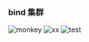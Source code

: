 ### bind 集群

![monkey](http://ot7vbu52o.bkt.clouddn.com/20170717150026461454803.jpg)
![xx](http://ot7vbu52o.bkt.clouddn.com/20170717150026667512670.jpg)
![test](http://ot7vbu52o.bkt.clouddn.com/20170717150026737240397.png?imageView2/1/w/200/h/200)

